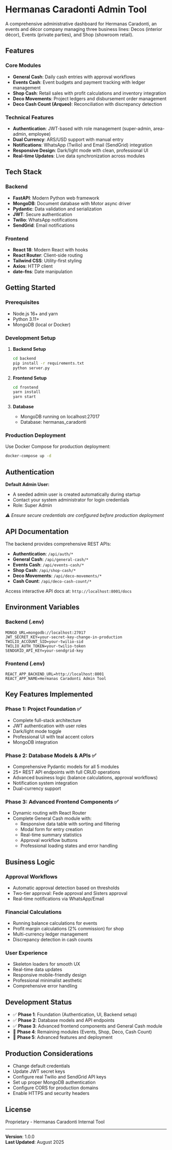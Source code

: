 # Hermanas Caradonti Admin Tool

A comprehensive administrative dashboard for Hermanas Caradonti, an events and décor company managing three business lines: Decos (interior décor), Events (private parties), and Shop (showroom retail).

## Features

### Core Modules
- **General Cash**: Daily cash entries with approval workflows
- **Events Cash**: Event budgets and payment tracking with ledger management
- **Shop Cash**: Retail sales with profit calculations and inventory integration
- **Deco Movements**: Project ledgers and disbursement order management
- **Deco Cash Count (Arqueo)**: Reconciliation with discrepancy detection

### Technical Features
- **Authentication**: JWT-based with role management (super-admin, area-admin, employee)
- **Dual Currency**: ARS/USD support with manual entry
- **Notifications**: WhatsApp (Twilio) and Email (SendGrid) integration
- **Responsive Design**: Dark/light mode with clean, professional UI
- **Real-time Updates**: Live data synchronization across modules

## Tech Stack

### Backend
- **FastAPI**: Modern Python web framework
- **MongoDB**: Document database with Motor async driver
- **Pydantic**: Data validation and serialization
- **JWT**: Secure authentication
- **Twilio**: WhatsApp notifications
- **SendGrid**: Email notifications

### Frontend
- **React 18**: Modern React with hooks
- **React Router**: Client-side routing
- **Tailwind CSS**: Utility-first styling
- **Axios**: HTTP client
- **date-fns**: Date manipulation

## Getting Started

### Prerequisites
- Node.js 16+ and yarn
- Python 3.11+
- MongoDB (local or Docker)

### Development Setup

1. **Backend Setup**
   ```bash
   cd backend
   pip install -r requirements.txt
   python server.py
   ```

2. **Frontend Setup**
   ```bash
   cd frontend
   yarn install
   yarn start
   ```

3. **Database**
   - MongoDB running on localhost:27017
   - Database: hermanas_caradonti

### Production Deployment

Use Docker Compose for production deployment:

```bash
docker-compose up -d
```

## Authentication

**Default Admin User:**
- A seeded admin user is created automatically during startup
- Contact your system administrator for login credentials
- Role: Super Admin

*⚠️ Ensure secure credentials are configured before production deployment*

## API Documentation

The backend provides comprehensive REST APIs:

- **Authentication**: `/api/auth/*`
- **General Cash**: `/api/general-cash/*`
- **Events Cash**: `/api/events-cash/*`
- **Shop Cash**: `/api/shop-cash/*`
- **Deco Movements**: `/api/deco-movements/*`
- **Cash Count**: `/api/deco-cash-count/*`

Access interactive API docs at: `http://localhost:8001/docs`

## Environment Variables

### Backend (.env)
```
MONGO_URL=mongodb://localhost:27017
JWT_SECRET_KEY=your-secret-key-change-in-production
TWILIO_ACCOUNT_SID=your-twilio-sid
TWILIO_AUTH_TOKEN=your-twilio-token
SENDGRID_API_KEY=your-sendgrid-key
```

### Frontend (.env)
```
REACT_APP_BACKEND_URL=http://localhost:8001
REACT_APP_NAME=Hermanas Caradonti Admin Tool
```

## Key Features Implemented

### Phase 1: Project Foundation ✅
- Complete full-stack architecture
- JWT authentication with user roles
- Dark/light mode toggle
- Professional UI with teal accent colors
- MongoDB integration

### Phase 2: Database Models & APIs ✅
- Comprehensive Pydantic models for all 5 modules
- 25+ REST API endpoints with full CRUD operations
- Advanced business logic (balance calculations, approval workflows)
- Notification system integration
- Dual-currency support

### Phase 3: Advanced Frontend Components ✅
- Dynamic routing with React Router
- Complete General Cash module with:
  - Responsive data table with sorting and filtering
  - Modal form for entry creation
  - Real-time summary statistics
  - Approval workflow buttons
  - Professional loading states and error handling

## Business Logic

### Approval Workflows
- Automatic approval detection based on thresholds
- Two-tier approval: Fede approval and Sisters approval
- Real-time notifications via WhatsApp/Email

### Financial Calculations
- Running balance calculations for events
- Profit margin calculations (2% commission) for shop
- Multi-currency ledger management
- Discrepancy detection in cash counts

### User Experience
- Skeleton loaders for smooth UX
- Real-time data updates
- Responsive mobile-friendly design
- Professional minimalist aesthetic
- Comprehensive error handling

## Development Status

- ✅ **Phase 1**: Foundation (Authentication, UI, Backend setup)
- ✅ **Phase 2**: Database models and API endpoints
- ✅ **Phase 3**: Advanced frontend components and General Cash module
- 🚧 **Phase 4**: Remaining modules (Events, Shop, Deco, Cash Count)
- 🚧 **Phase 5**: Advanced features and deployment

## Production Considerations

- Change default credentials
- Update JWT secret keys
- Configure real Twilio and SendGrid API keys
- Set up proper MongoDB authentication
- Configure CORS for production domains
- Enable HTTPS and security headers

## License

Proprietary - Hermanas Caradonti Internal Tool

---

**Version**: 1.0.0  
**Last Updated**: August 2025